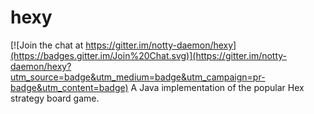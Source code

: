 # hexy

[![Join the chat at https://gitter.im/notty-daemon/hexy](https://badges.gitter.im/Join%20Chat.svg)](https://gitter.im/notty-daemon/hexy?utm_source=badge&utm_medium=badge&utm_campaign=pr-badge&utm_content=badge)
A Java implementation of the popular Hex strategy board game.
